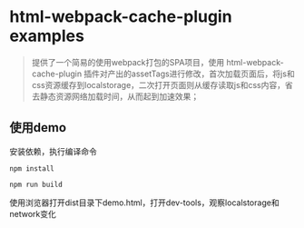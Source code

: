 # html-webpack-cache-plugin examples
> 提供了一个简易的使用webpack打包的SPA项目，使用 html-webpack-cache-plugin 插件对产出的assetTags进行修改，首次加载页面后，将js和css资源缓存到localstorage，二次打开页面则从缓存读取js和css内容，省去静态资源网络加载时间，从而起到加速效果；

## 使用demo
安装依赖，执行编译命令
```
npm install

npm run build

```
使用浏览器打开dist目录下demo.html，打开dev-tools，观察localstorage和network变化